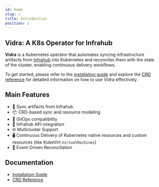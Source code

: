 ```yaml
---
id: home
slug: /
title: Introduction
position: 1
---
```


## Vidra: A K8s Operator for Infrahub

**Vidra** is a Kubernetes operator that automates syncing infrastructure artifacts from [Infrahub](https://www.opsmill.com) into Kubernetes and reconciles them with the state of the cluster, enabling continuous delivery workflows.

To get started, please refer to the [installation guide](../guides/install.md) and explore the [CRD reference](../api-references/api-references.md) for detailed information on how to use Vidra effectively.

## Main Features

- 🔄 Sync artifacts from Infrahub
- 📦 CRD-based sync and resource modeling
- 📜 GitOps compatibility
- 🔐 Infrahub API integration
- 🌐 Multicluster Support
- 🖥️ Continuous Delivery of Kubernetes native resources and custom resources (like KubeVirt `VirtualMachines`)
- 📣 Event-Driven Reconciliation

## Documentation

- [Installation Guide](../guides/install.md)
- [CRD Reference](../api-references/api-references.md)
